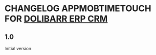 # CHANGELOG APPMOBTIMETOUCH FOR [DOLIBARR ERP CRM](https://www.dolibarr.org)

## 1.0

Initial version
